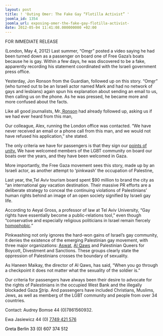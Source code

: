 ```yaml
---
layout: post
title: ! 'Outing Omer: The Fake Gay “Flotilla Activist” '
joomla_id: 1354
joomla_url: exposing-omer-the-fake-gay-flotilla-activist-
date: 2012-05-04 11:41:08.000000000 +02:00
---
```

<p>FOR IMMEDIATE RELEASE</p>
<p>(London, May 4, 2012) Last summer, “Om<ins datetime="2012-05-04T11:43">e</ins><del datetime="2012-05-04T11:43"></del>r” posted a video saying he had been turned down as a passenger on board one of Free Gaza’s boats because he is gay. Within a few days, he was discovered to be a fake, apparently recording his statement coordinated with the Israeli government press office.</p>
<p>Yesterday, Jon Ronson from the Guardian, followed up on this story. “Om<ins datetime="2012-05-04T11:44">e</ins><del datetime="2012-05-04T11:44"></del>r” (who turned out to be an Israeli actor named Mark and had no network of gays and lesbians) again spun his explanation about sending an email to us, then calling us on the phone. As he was pressed, he became more and more confused about the facts.</p>
<p>Like all good journalists, Mr.<a href="http://www.guardian.co.uk/commentisfree/video/2012/may/03/jon-ronson-finding-omar-video?commentpage=1#start-of-comments" target="_blank"> Ronson</a> had already followed up, asking us if we had ever heard from this man,</p>
<p>Our colleague, Alex, running the London office was contacted. “We have never received an email or a phone call from this man, and we would not have refused his application,” she stated.</p>
<p>The only criteria we have for passengers is that they sign our <a href="http://goog_103963617/" target="_blank">points of unity</a><ins datetime="2012-05-04T10:48">.</ins> We have welcomed members of <del datetime="2012-05-04T10:48"></del>the LGBT community <del datetime="2012-05-04T10:48"></del><ins datetime="2012-05-04T10:48"></ins>on board our boats over the years, and they have been welcomed in Gaza.</p>
<p>More importantly, the Free Gaza movement sees this story, made up by an Israeli actor, as another attempt to ‘pinkwash’ the occupation of Palestine,</p>
<p>Last year, the<ins datetime="2012-05-04T11:31"> </ins>Tel Aviv tourism board spent $90 million to brand the city as “an international gay vacation destination. Their massive PR efforts are a deliberate strategy to conceal the continuing violations of Palestinians’ human rights behind an image of an open society signified by Israeli gay life.<ins datetime="2012-05-04T10:48"></ins></p>
<p>According to <del datetime="2012-05-04T11:32"></del>Aeyal Gross, a professor of law at Tel Aviv University, “Gay rights have essentially become a public-relations tool,” even though “conservative and especially religious politicians in Israel remain fiercely <a href="http://www.nytimes.com/2011/11/23/opinion/pinkwashing-and-israels-use-of-gays-as-a-messaging-tool.html" target="_blank">homophobic</a>.”<ins datetime="2012-05-04T11:32"></ins><ins datetime="2012-05-04T11:32"></ins></p>
<p>Pinkwashing not only ignores the hard-won gains of Israel’s gay community, it denies the existence of the emerging Palestinian gay movement, with three major organizations: <a href="http://www.aswatgroup.org/content/who-we-are" target="_blank">Aswat</a>, <a href="http://www.alqaws.org/q/content/community-building" target="_blank">Al Qaws</a> and Palestinian Queers for Boycott, Divestment and Sanctions. These groups clearly state the oppression of Palestinians crosses the boundary of sexuality.<ins datetime="2012-05-04T11:37"> </ins><del datetime="2012-05-04T11:37"></del></p>
<p>As Haneen Maikay, the director of Al Qaws, has said, “When you go through a checkpoint it does not matter what the sexuality of the soldier is.”<ins datetime="2012-05-04T11:37"></ins></p>
<p>Our criteria for passengers have always been their desire to advocate for the rights of Palestinians in the occupied West Bank and the illegally blockaded Gaza <ins datetime="2012-05-04T11:40">S</ins><del datetime="2012-05-04T11:40"></del>trip. And passengers have included Christians, Muslims, Jews, as well as member<ins datetime="2012-05-04T11:41">s</ins> of the LGBT community and people from over 34 countries. <del datetime="2012-05-04T11:40"></del><del datetime="2012-05-04T11:40"></del></p>
<p>Contact: Audrey Bomse 44 (0)7861560932.</p>
<p>Ewa Jasiewicz 44 (0<span style="color: #000000;">) <a href="tel:7749%20421%20576" value="+17749421576" target="_blank">7749 421 576</a></span></p>
<span style="color: #000000;"> Greta Berlin 33 (0) 607 374 512<br clear="all" /></span> <br />
